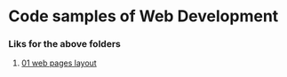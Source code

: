 # Code samples of Web Development

### Liks for the above folders 

1. [01 web pages layout](https://rambabu-patidar.github.io/webDev/01%20web%20pages%20layout/)
